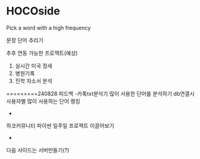 # HOCOside
Pick a word with a high frequency

문장 단어 추리기

추후 연동 가능한 프로젝트(예상)
1. 실시간 미국 정세
2. 병원기록
3. 진학 자소서 분석


=========240828 피드백
-카톡txt분석기
많이 사용한 단어를 분석하기
db연결시 사용자별 많이 사용하는 단어 랭킹

+
하코커뮤니티 파이썬 일주일 프로젝트 이끌어보기

+
다음 사이드는 서버만들기(?)